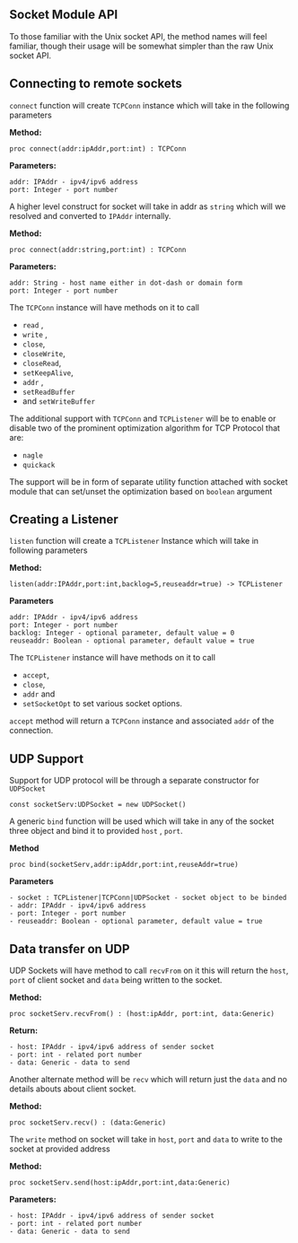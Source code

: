 ## Socket Module API

To those familiar with the Unix socket API, the method names will feel familiar, though their usage will be somewhat simpler than the raw Unix socket API.

## Connecting to remote sockets

`connect` function will create `TCPConn` instance which will take in the following parameters

**Method:**
```chapel
proc connect(addr:ipAddr,port:int) : TCPConn
```

**Parameters:**

```
addr: IPAddr - ipv4/ipv6 address
port: Integer - port number
```

A higher level construct for socket will take in addr as `string` which will we resolved and converted to `IPAddr` internally.

**Method:**
```chapel
proc connect(addr:string,port:int) : TCPConn
```

**Parameters:**
```
addr: String - host name either in dot-dash or domain form
port: Integer - port number
```

The `TCPConn` instance will have methods on it to call
- `read` ,
- `write` ,
- `close`,
- `closeWrite`,
- `closeRead`,
- `setKeepAlive`,
- `addr` ,
- `setReadBuffer`
- and `setWriteBuffer`

The additional support with `TCPConn` and `TCPListener` will be to enable or disable two of the prominent optimization algorithm for TCP Protocol that are:

- `nagle`
- `quickack`

The support will be in form of separate utility function attached with socket module that can set/unset the optimization based on `boolean` argument

## Creating a Listener

`listen` function will create a `TCPListener` Instance which will take in following parameters

**Method:**
```chapel
listen(addr:IPAddr,port:int,backlog=5,reuseaddr=true) -> TCPListener
```

**Parameters**
```
addr: IPAddr - ipv4/ipv6 address
port: Integer - port number
backlog: Integer - optional parameter, default value = 0
reuseaddr: Boolean - optional parameter, default value = true
```

The `TCPListener` instance will have methods on it to call
- `accept`,
- `close`,
- `addr` and
- `setSocketOpt` to set various socket options.

`accept` method will return a `TCPConn` instance and associated `addr` of the connection.

## UDP Support

Support for UDP protocol will be through a separate constructor for `UDPSocket`
```chapel
const socketServ:UDPSocket = new UDPSocket()
```
A generic `bind` function will be used which will take in any of the socket three object and bind it to provided `host` , `port`.

**Method**

```
proc bind(socketServ,addr:ipAddr,port:int,reuseAddr=true)
```

**Parameters**

```
- socket : TCPListener|TCPConn|UDPSocket - socket object to be binded
- addr: IPAddr - ipv4/ipv6 address
- port: Integer - port number
- reuseaddr: Boolean - optional parameter, default value = true
```

## Data transfer on UDP

UDP Sockets will have method to call `recvFrom` on it this will return the `host`, `port` of client socket and `data` being written to the socket.

**Method:**
```chapel
proc socketServ.recvFrom() : (host:ipAddr, port:int, data:Generic)
```

**Return:**
```
- host: IPAddr - ipv4/ipv6 address of sender socket
- port: int - related port number
- data: Generic - data to send
```


Another alternate method will be `recv` which will return just the `data` and no details abouts about client socket.

__Method:__
```chapel
proc socketServ.recv() : (data:Generic)
```

The `write` method on socket will take in `host`, `port` and `data` to write to the socket at provided address

__Method:__
```chapel
proc socketServ.send(host:ipAddr,port:int,data:Generic)
```

**Parameters:**
```
- host: IPAddr - ipv4/ipv6 address of sender socket
- port: int - related port number
- data: Generic - data to send
```
